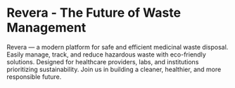 # Revera - The Future of Waste Management
Revera — a modern platform for safe and efficient medicinal waste disposal.
Easily manage, track, and reduce hazardous waste with eco-friendly solutions.
Designed for healthcare providers, labs, and institutions prioritizing sustainability.
Join us in building a cleaner, healthier, and more responsible future.
